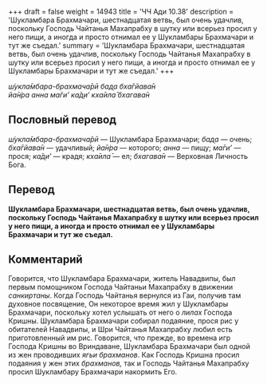 +++
draft = false
weight = 14943
title = 'ЧЧ Ади 10.38'
description = 'Шукламбара Брахмачари, шестнадцатая ветвь, был очень удачлив, поскольку Господь Чайтанья Махапрабху в шутку или всерьез просил у него пищи, а иногда и просто отнимал ее у Шукламбары Брахмачари и тут же съедал.'
summary = 'Шукламбара Брахмачари, шестнадцатая ветвь, был очень удачлив, поскольку Господь Чайтанья Махапрабху в шутку или всерьез просил у него пищи, а иногда и просто отнимал ее у Шукламбары Брахмачари и тут же съедал.'
+++

_ш́укла̄мбара-брахмача̄рӣ бад̣а бха̄гйава̄н  
йа̄н̇ра анна ма̄ги’ ка̄д̣и’ кха̄ила̄ бхагава̄н_

## Пословный перевод

_ш́укла̄мбара_\-_брахмача̄рӣ_ — Шукламбара Брахмачари; _бад̣а_ — очень; _бха̄гйава̄н_ — удачливый; _йа̄н̇ра_ — которого; _анна_ — пищу; _ма̄ги’_ — прося; _ка̄д̣и’_ — крадя; _кха̄ила̄_ — ел; _бхагава̄н_ — Верховная Личность Бога.

## Перевод

**Шукламбара Брахмачари, шестнадцатая ветвь, был очень удачлив, поскольку Господь Чайтанья Махапрабху в шутку или всерьез просил у него пищи, а иногда и просто отнимал ее у Шукламбары Брахмачари и тут же съедал.**

## Комментарий

Говорится, что Шукламбара Брахмачари, житель Навадвипы, был первым помощником Господа Чайтаньи Махапрабху в движении _санкиртаны_. Когда Господь Чайтанья вернулся из Гаи, получив там духовное посвящение, Он некоторое время жил у Шукламбары Брахмачари, поскольку хотел услышать от него о _лилах_ Господа Кришны. Шукламбара Брахмачари собирал подаяние, прося рис у обитателей Навадвипы, и Шри Чайтанья Махапрабху любил есть приготовленный им рис. Говорится, что прежде, во времена игр Господа Кришны во Вриндаване, Шукламбара Брахмачари был одной из жен проводивших _ягьи брахманов_. Как Господь Кришна просил подаяния у жен этих _брахманов,_ так и Господь Чайтанья Махапрабху просил Шукламбару Брахмачари накормить Его.
